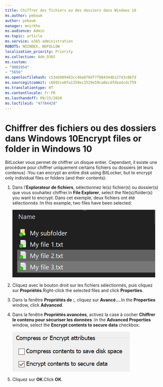 ```yaml
---
title: Chiffrer des fichiers ou des dossiers dans Windows 10
ms.author: pebaum
author: pebaum
manager: mnirkhe
ms.audience: Admin
ms.topic: article
ms.service: o365-administration
ROBOTS: NOINDEX, NOFOLLOW
localization_priority: Priority
ms.collection: Adm_O365
ms.custom:
- "9002954"
- "5656"
ms.openlocfilehash: c53eb989483cc4ba870df7f804344b12743c06fd
ms.sourcegitcommit: c6692ce0fa1358ec3529e59ca0ecdfdea4cdc759
ms.translationtype: HT
ms.contentlocale: fr-FR
ms.lasthandoff: 09/15/2020
ms.locfileid: "47784428"
---
```

# <a name="encrypt-files-or-folder-in-windows-10"></a><span data-ttu-id="3ee17-102">Chiffrer des fichiers ou des dossiers dans Windows 10</span><span class="sxs-lookup"><span data-stu-id="3ee17-102">Encrypt files or folder in Windows 10</span></span>

<span data-ttu-id="3ee17-103">BitLocker vous permet de chiffrer un disque entier. Cependant, il existe une procédure pour chiffrer uniquement certains fichiers ou dossiers (et leurs contenus) :</span><span class="sxs-lookup"><span data-stu-id="3ee17-103">You can encrypt an entire disk using BitLocker, but to encrypt only individual files or folders (and their contents):</span></span>

1. <span data-ttu-id="3ee17-104">Dans l’**Explorateur de fichiers**, sélectionnez le(s) fichier(s) ou dossier(s) que vous souhaitez chiffrer.</span><span class="sxs-lookup"><span data-stu-id="3ee17-104">In **File Explorer**, select the file(s)/folder(s) you want to encrypt.</span></span> <span data-ttu-id="3ee17-105">Dans cet exemple, deux fichiers ont été sélectionnés :</span><span class="sxs-lookup"><span data-stu-id="3ee17-105">In this example, two files have been selected:</span></span>

    ![Sélectionner des fichiers ou des dossiers à des fins de chiffrement](media/select-for-encrypting.png)

2. <span data-ttu-id="3ee17-107">Cliquez avec le bouton droit sur les fichiers sélectionnés, puis cliquez sur **Propriétés**.</span><span class="sxs-lookup"><span data-stu-id="3ee17-107">Right-click the selected files and click **Properties**.</span></span>

3. <span data-ttu-id="3ee17-108">Dans la fenêtre **Propriétés de :**, cliquez sur **Avancé...**.</span><span class="sxs-lookup"><span data-stu-id="3ee17-108">In the **Properties** window, click **Advanced**.</span></span>

4. <span data-ttu-id="3ee17-109">Dans la fenêtre **Propriétés avancées**, activez la case à cocher **Chiffrer le contenu pour sécuriser les données** :</span><span class="sxs-lookup"><span data-stu-id="3ee17-109">In the **Advanced Properties** window, select the **Encrypt contents to secure data** checkbox:</span></span>

    ![Chiffrer des contenus](media/encrypt-contents.png)

5. <span data-ttu-id="3ee17-111">Cliquez sur **OK**.</span><span class="sxs-lookup"><span data-stu-id="3ee17-111">Click **OK**.</span></span>
